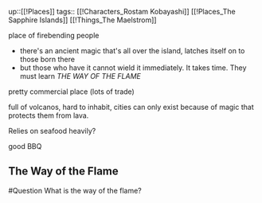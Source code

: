 up::[[!Places]]
tags:: [[!Characters_Rostam Kobayashi]] [[!Places_The Sapphire Islands]] [[!Things_The Maelstrom]]

place of firebending people
- there's an ancient magic that's all over the island, latches itself on to those born there
- but those who have it cannot wield it immediately. It takes time. They must learn *THE WAY OF THE FLAME*


pretty commercial place (lots of trade)

full of volcanos, hard to inhabit, cities can only exist because of magic that protects them from lava.

Relies on seafood heavily?

good BBQ


## The Way of the Flame

#Question What is the way of the flame?



